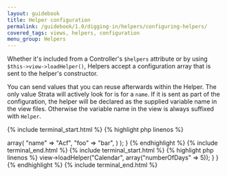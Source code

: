 ```yaml
---
layout: guidebook
title: Helper configuration
permalink: /guidebook/1.0/digging-in/helpers/configuring-helpers/
covered_tags: views, helpers, configuration
menu_group: Helpers
---
```


Whether it's included from a Controller's `$helpers` attribute or by using `$this->view->loadHelper()`, Helpers accept a configuration array that is sent to the helper's constructor.

You can send values that you can reuse afterwards within the Helper. The only value Strata will actively look for is for a `name`. If it is sent as part of the configuration, the helper will be declared as the supplied variable name in the view files. Otherwise the variable name in the view is always suffixed with `Helper`.

{% include terminal_start.html %}
{% highlight php linenos %}
<?php
namespace App\Controller;

class ArtistController extends AppController {

    public $helpers = array(
        "Thumbnail",
        "Acf" => array(
            "name" => "Acf",
            "foo" => "bar",
        )
    );

}
{% endhighlight %}
{% include terminal_end.html %}

{% include terminal_start.html %}
{% highlight php linenos %}
<?php
namespace App\Controller;

class ArtistController extends AppController {

    public function before()
    {
        parent::before();

        $this->view->loadHelper("Calendar", array("numberOfDays" => 5));
    }
}
{% endhighlight %}
{% include terminal_end.html %}
